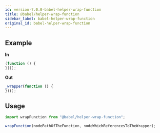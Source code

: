 ```yaml
---
id: version-7.0.0-babel-helper-wrap-function
title: @babel/helper-wrap-function
sidebar_label: babel-helper-wrap-function
original_id: babel-helper-wrap-function
---
```


## Example

**In**

```js
(function () {
}());
```

**Out**

```js
_wrapper(function () {
})();
```

## Usage

```js
import wrapFunction from "@babel/helper-wrap-function";

wrapFunction(nodePathOfTheFunction, nodeWhichReferencesToTheWrapper);
```

